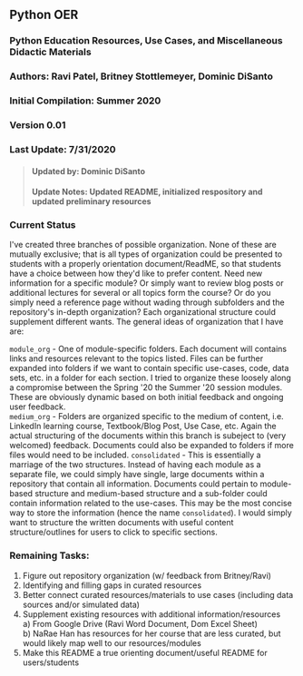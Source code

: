 ## Python OER
### Python Education Resources, Use Cases, and Miscellaneous Didactic Materials
### Authors: Ravi Patel, Britney Stottlemeyer, Dominic DiSanto
### Initial Compilation: Summer 2020
### Version 0.01
### Last Update: 7/31/2020
 > #### Updated by: Dominic DiSanto
 > #### Update Notes: Updated README, initialized respository and updated preliminary resources 

### Current Status
I've created three branches of possible organization. None of these are mutually exclusive; that is all types of organization could be presented to students with a properly orientation document/ReadME, so that students have a choice between how they'd like to prefer content. Need new information for a specific module? Or simply want to review blog posts or additional lectures for several or all topics form the course? Or do you simply need a reference page without wading through subfolders and the repository's in-depth organization? Each organizational structure could supplement different wants. The general ideas of organization that I have are:   
  
  `module_org` - One of module-specific folders. Each document will contains links and resources relevant to the topics listed. Files can be further expanded into folders if we want to contain specific use-cases, code, data sets, etc. in a folder for each section. I tried to organize these loosely along a compromise between the Spring '20 the Summer '20 session modules. These are obviously dynamic based on both initial feedback and ongoing user feedback.  
  `medium_org` - Folders are organized specific to the medium of content, i.e. LinkedIn learning course, Textbook/Blog Post, Use Case, etc. Again the actual structuring of the documents within this branch is subeject to (very welcomed) feedback. Documents could also be expanded to folders if more files would need to be included. 
 `consolidated` - This is essentially a marriage of the two structures. Instead of having each module as a separate file, we could simply have single, large documents within a repository that contain all information. Documents could pertain to module-based structure and medium-based structure and a sub-folder could contain information related to the use-cases. This may be the most concise way to store the information (hence the name `consolidated`). I would simply want to structure the written documents with useful content structure/outlines for users to click to specific sections. 
 
### Remaining Tasks:
 1) Figure out repository organization (w/ feedback from Britney/Ravi) 
 2) Identifying and filling gaps in curated resources
 3) Better connect curated resources/materials to use cases (including data sources and/or simulated data) 
 4) Supplement existing resources with additional information/resources  
    a) From Google Drive (Ravi Word Document, Dom Excel Sheet)  
    b) NaRae Han has resources for her course that are less curated, but would likely map well to our resources/modules
 5) Make this README a true orienting document/useful README for users/students 

